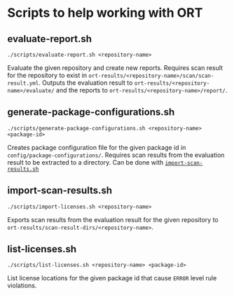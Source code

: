 # Scripts to help working with ORT

## evaluate-report.sh

`./scripts/evaluate-report.sh <repository-name>`

Evaluate the given repository and create new reports. Requires scan result for the repository to exist in
`ort-results/<repository-name>/scan/scan-result.yml`. Outputs the evaluation result to 
`ort-results/<repository-name>/evaluate/` and the reports to `ort-results/<repository-name>/report/`.

## generate-package-configurations.sh

`./scripts/generate-package-configurations.sh <repository-name> <package-id>`

Creates package configuration file for the given package id in `config/package-configurations/`. Requires scan results
from the evaluation result to be extracted to a directory. Can be done with
[`import-scan-results.sh`](#import-scan-results.sh)

## import-scan-results.sh

`./scripts/import-licenses.sh <repository-name>`

Exports scan results from the evaluation result for the given repository to
`ort-results/scan-result-dirs/<repository-name>`.

## list-licenses.sh

`./scripts/list-licenses.sh <repository-name> <package-id>`

List license locations for the given package id that cause `ERROR` level rule violations.
